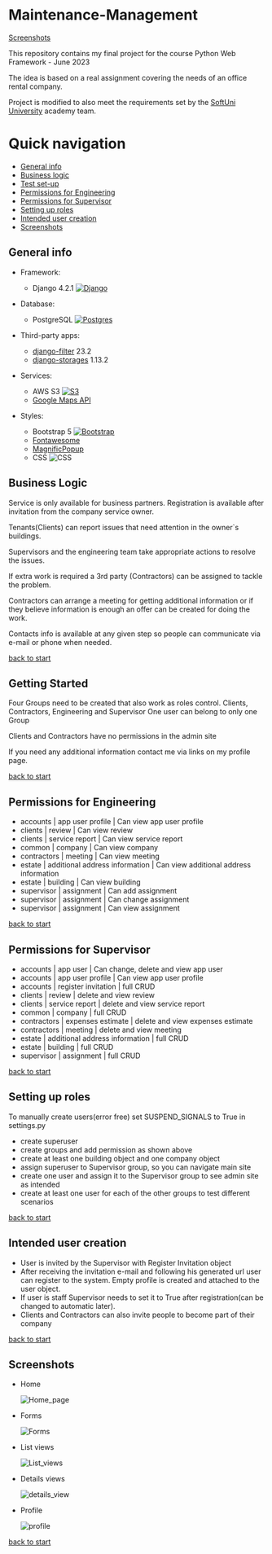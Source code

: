 # Maintenance-Management

[Screenshots](#screenshots)

This repository contains my final project for the course Python Web Framework - June 2023

The idea is based on a real assignment covering the needs of an office rental company.

Project is modified to also meet the requirements set by the [SoftUni University](https://softuni.bg/) academy team.

# Quick navigation

- [General info](#general-info)
- [Business logic](#business-logic)
- [Test set-up](#getting-started)
- [Permissions for Engineering](#permissions-for-engineering)
- [Permissions for Supervisor](#permissions-for-supervisor)
- [Setting up roles](#setting-up-roles)
- [Intended user creation](#intended-user-creation)
- [Screenshots](#screenshots)

## General info

- Framework:
    * Django 4.2.1
    [![Django](https://skillicons.dev/icons?i=django)](https://docs.djangoproject.com/en/4.2/)


- Database:
    * PostgreSQL [![Postgres](https://skillicons.dev/icons?i=postgres)](https://www.postgresql.org/)

- Third-party apps:
    * [django-filter](https://django-filter.readthedocs.io/en/stable/) 23.2
    * [django-storages](https://django-storages.readthedocs.io/en/latest/) 1.13.2

- Services:
    * AWS S3 [![S3](https://skillicons.dev/icons?i=aws)](https://aws.amazon.com/s3/)
    * [Google Maps API](https://developers.google.com/maps)

- Styles:
    * Bootstrap 5 [![Bootstrap](https://skillicons.dev/icons?i=bootstrap)](https://getbootstrap.com/docs/5.0/getting-started/introduction/)
    * [Fontawesome](https://fontawesome.com/)
    * [MagnificPopup](https://dimsemenov.com/plugins/magnific-popup/)
    * CSS ![CSS](https://skillicons.dev/icons?i=css)

## Business Logic

Service is only available for business partners. Registration is available after invitation from the company
service owner.

Tenants(Clients) can report issues that need attention in the owner`s buildings.

Supervisors and the engineering team take appropriate actions to resolve the issues.

If extra work is required a 3rd party (Contractors) can be assigned to tackle the problem.

Contractors can arrange a meeting for getting additional information or if they believe information is enough an offer
can be created for doing the work.

Contacts info is available at any given step so people can communicate via e-mail or phone when needed.

[back to start](#quick-navigation)

## Getting Started

Four Groups need to be created that also work as roles control.
Clients, Contractors, Engineering and Supervisor
One user can belong to only one Group

Clients and Contractors have no permissions in the admin site

If you need any additional information contact me via links on my profile page.

[back to start](#quick-navigation)

## Permissions for Engineering

- accounts | app user profile | Can view app user profile
- clients | review | Can view review
- clients | service report | Can view service report
- common | company | Can view company
- contractors | meeting | Can view meeting
- estate | additional address information | Can view additional address information
- estate | building | Can view building
- supervisor | assignment | Can add assignment
- supervisor | assignment | Can change assignment
- supervisor | assignment | Can view assignment

[back to start](#quick-navigation)

## Permissions for Supervisor

- accounts | app user | Can change, delete and view app user
- accounts | app user profile | Can view app user profile
- accounts | register invitation | full CRUD
- clients | review | delete and view review
- clients | service report | delete and view service report
- common | company | full CRUD
- contractors | expenses estimate | delete and view expenses estimate
- contractors | meeting | delete and view meeting
- estate | additional address information | full CRUD
- estate | building | full CRUD
- supervisor | assignment | full CRUD

[back to start](#quick-navigation)

## Setting up roles

To manually create users(error free) set SUSPEND_SIGNALS to True in settings.py

- create superuser
- create groups and add permission as shown above
- create at least one building object and one company object
- assign superuser to Supervisor group, so you can navigate main site
- create one user and assign it to the Supervisor group to see admin site as intended
- create at least one user for each of the other groups to test different scenarios

[back to start](#quick-navigation)

## Intended user creation

- User is invited by the Supervisor with Register Invitation object
- After receiving the invitation e-mail and following his generated url user can register to the system.
  Empty profile is created and attached to the user object.
- If user is staff Supervisor needs to set it to True after registration(can be changed to automatic later).
- Clients and Contractors can also invite people to become part of their company

[back to start](#quick-navigation)

## Screenshots

- Home

  ![Home_page](https://github.com/Moramarth/Maintenance-Management/assets/122516587/b9315d68-e0cf-4bd6-9e4b-87ef4168bd7b)

- Forms

   ![Forms](https://github.com/Moramarth/Maintenance-Management/assets/122516587/78c4a984-116b-4444-a55a-bea98db01ade)
  
- List views

  ![List_views](https://github.com/Moramarth/Maintenance-Management/assets/122516587/12dbb038-3b57-42f1-a4a7-3f2997409e0d)

- Details views

  ![details_view](https://github.com/Moramarth/Maintenance-Management/assets/122516587/7da5a379-5093-45ea-b680-0f6c4d5555a7)

- Profile

  ![profile](https://github.com/Moramarth/Maintenance-Management/assets/122516587/a7124272-68fa-476e-b058-89d794dbcfd7)


[back to start](#quick-navigation)
